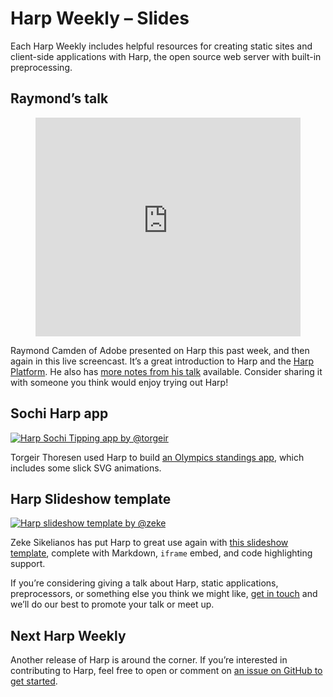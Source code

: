 # Harp Weekly – Slides

Each Harp Weekly includes helpful resources for creating static sites and client-side applications with Harp, the open source web server with built-in preprocessing.

## Raymond’s talk

<figure>
<iframe src="https://www.youtube.com/embed/DPDq-E86IUE" frameborder="0" allowfullscreen style="width: 100%; min-height: 350px;"></iframe>
</figure>

Raymond Camden of Adobe presented on Harp this past week, and then again in this live screencast. It’s a great introduction to Harp and the [Harp Platform](https://harp.io/). He also has [more notes from his talk](http://www.raymondcamden.com/index.cfm/2014/2/21/Recording-and-Assets-from-my-Harpjs-Presentation) available. Consider sharing it with someone you think would enjoy trying out Harp!

## Sochi Harp app

[![Harp Sochi Tipping app by @torgeir](images/harp-weekly-sochi.png)](https://github.com/torgeir/sochi-tipping)

Torgeir Thoresen used Harp to build [an Olympics standings app](https://github.com/torgeir/sochi-tipping), which includes some slick SVG animations.

## Harp Slideshow template

[![Harp slideshow template by @zeke](images/harp-weekly-slideshow-template.png)](http://harp-slideshow-template.herokuapp.com/)

Zeke Sikelianos has put Harp to great use again with [this slideshow template](https://github.com/zeke/harp-slideshow-template), complete with Markdown, `iframe` embed, and code highlighting support.

If you’re considering giving a talk about Harp, static applications, preprocessors, or something else you think we might like, [get in touch](https://twitter.com/harpwebserver) and we’ll do our best to promote your talk or meet up.

## Next Harp Weekly

Another release of Harp is around the corner. If you’re interested in contributing to Harp, feel free to open or comment on [an issue on GitHub to get started](https://github.com/sintaxi/harp/issues).